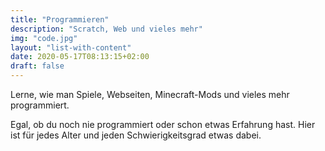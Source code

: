 ```yaml
---
title: "Programmieren"
description: "Scratch, Web und vieles mehr"
img: "code.jpg"
layout: "list-with-content"
date: 2020-05-17T08:13:15+02:00
draft: false
---
```


Lerne, wie man Spiele, Webseiten, Minecraft-Mods und vieles mehr programmiert.

Egal, ob du noch nie programmiert oder schon etwas Erfahrung hast. Hier ist für jedes Alter und jeden Schwierigkeitsgrad etwas dabei.